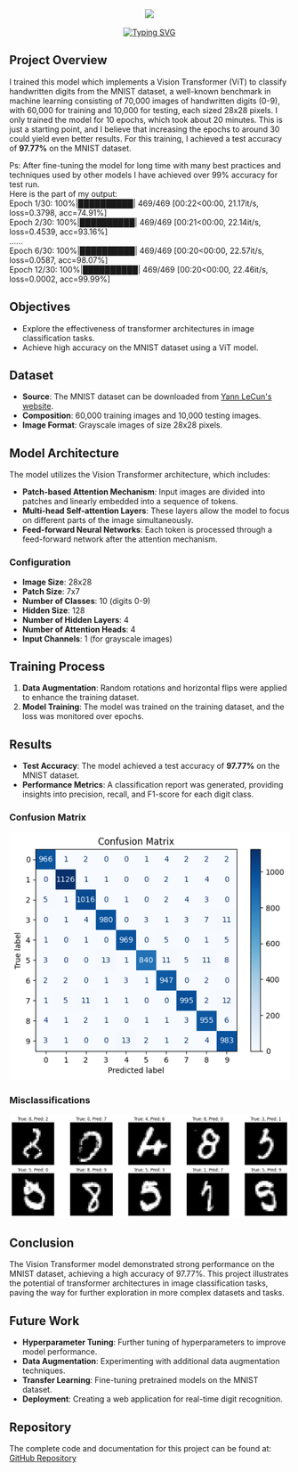 <div align="center">
<img src="https://capsule-render.vercel.app/api?type=waving&height=300&text=Vision+Transformer+on+MNIST&color=0:00A3E0,50:00BFFF,100:00CFFF&fontColor=ffffff&fontSize=60&desc=Machine+Learning+Project&descAlignY=65&animation=fadeIn">

<a href="https://git.io/typing-svg"><img src="https://readme-typing-svg.herokuapp.com?font=Montserrat&weight=600&duration=4002&pause=1000&color=00A3E0&width=435&separator=%3C&lines=Exploring+the+Power+of+Vision+Transformers+in+Image+Classification;Harnessing+the+Kaggle+Dataset+for+Machine+Learning;Join+me+on+this+exciting+journey!" alt="Typing SVG" /></a>
</div>

## Project Overview

I trained this model which implements a Vision Transformer (ViT) to classify handwritten digits from the MNIST dataset, a well-known benchmark in machine learning consisting of 70,000 images of handwritten digits (0-9), with 60,000 for training and 10,000 for testing, each sized 28x28 pixels. I only trained the model for 10 epochs, which took about 20 minutes. This is just a starting point, and I believe that increasing the epochs to around 30 could yield even better results. For this training, I achieved a test accuracy of **97.77%** on the MNIST dataset.

Ps: After fine-tuning the model for long time with many best practices and techniques used by other models I have achieved over 99% accuracy for test run.<br>
Here is the part of my output:<br>
Epoch 1/30: 100%|██████████| 469/469 [00:22<00:00, 21.17it/s, loss=0.3798, acc=74.91%]<br>
Epoch 2/30: 100%|██████████| 469/469 [00:21<00:00, 22.14it/s, loss=0.4539, acc=93.16%]<br>
......<br>
Epoch 6/30: 100%|██████████| 469/469 [00:20<00:00, 22.57it/s, loss=0.0587, acc=98.07%]<br>
Epoch 12/30: 100%|██████████| 469/469 [00:20<00:00, 22.46it/s, loss=0.0002, acc=99.99%]<br>

## Objectives

- Explore the effectiveness of transformer architectures in image classification tasks.
- Achieve high accuracy on the MNIST dataset using a ViT model.

## Dataset

- **Source**: The MNIST dataset can be downloaded from [Yann LeCun's website](http://yann.lecun.com/exdb/mnist/).
- **Composition**: 60,000 training images and 10,000 testing images.
- **Image Format**: Grayscale images of size 28x28 pixels.

## Model Architecture

The model utilizes the Vision Transformer architecture, which includes:

- **Patch-based Attention Mechanism**: Input images are divided into patches and linearly embedded into a sequence of tokens.
- **Multi-head Self-attention Layers**: These layers allow the model to focus on different parts of the image simultaneously.
- **Feed-forward Neural Networks**: Each token is processed through a feed-forward network after the attention mechanism.

### Configuration

- **Image Size**: 28x28
- **Patch Size**: 7x7
- **Number of Classes**: 10 (digits 0-9)
- **Hidden Size**: 128
- **Number of Hidden Layers**: 4
- **Number of Attention Heads**: 4
- **Input Channels**: 1 (for grayscale images)

## Training Process

1. **Data Augmentation**: Random rotations and horizontal flips were applied to enhance the training dataset.
2. **Model Training**: The model was trained on the training dataset, and the loss was monitored over epochs.

## Results

- **Test Accuracy**: The model achieved a test accuracy of **97.77%** on the MNIST dataset.
- **Performance Metrics**: A classification report was generated, providing insights into precision, recall, and F1-score for each digit class.

### Confusion Matrix

![Confusion Matrix](media/Confusion%20Matrix.png)

### Misclassifications

![Misclassifications](media/Misclassifications.png)

## Conclusion

The Vision Transformer model demonstrated strong performance on the MNIST dataset, achieving a high accuracy of 97.77%. This project illustrates the potential of transformer architectures in image classification tasks, paving the way for further exploration in more complex datasets and tasks.

## Future Work

- **Hyperparameter Tuning**: Further tuning of hyperparameters to improve model performance.
- **Data Augmentation**: Experimenting with additional data augmentation techniques.
- **Transfer Learning**: Fine-tuning pretrained models on the MNIST dataset.
- **Deployment**: Creating a web application for real-time digit recognition.

## Repository

The complete code and documentation for this project can be found at: [GitHub Repository](https://github.com/chama-x/ViT-model-on-the-MNIST-dataset)
